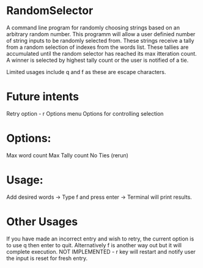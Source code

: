 # RandomSelector
A command line program for randomly choosing strings based on an arbitrary random number.
This programm will allow a user definied number of string inputs to be randomly selected from.
These strings receive a tally from a random selection of indexes from the words list.
These tallies are accumulated until the random selector has reached its max itteration count.
A winner is selected by highest tally count or the user is notified of a tie.

Limited usages include q and f as these are escape characters.

# Future intents
Retry option - r
Options menu
Options for controlling selection
# Options:
Max word count
Max Tally count
No Ties (rerun)

# Usage:
Add desired words ->
Type f and press enter ->
Terminal will print results.

# Other Usages
If you have made an incorrect entry and wish to retry, the current option is to use q then enter to quit.
Alternatively f is another way out but it will complete execution.
NOT IMPLEMENTED - r key will restart and notify user the input is reset for fresh entry.

